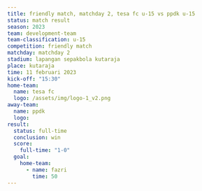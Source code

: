 ```yaml
---
title: friendly match, matchday 2, tesa fc u-15 vs ppdk u-15
status: match result
season: 2023
team: development-team
team-classification: u-15
competition: friendly match
matchday: matchday 2
stadium: lapangan sepakbola kutaraja
place: kutaraja
time: 11 februari 2023
kick-off: "15:30"
home-team:
  name: tesa fc
  logo: /assets/img/logo-1_v2.png
away-team:
  name: ppdk
  logo: 
result:
  status: full-time
  conclusion: win
  score:
    full-time: "1-0"
  goal:
    home-team:
      - name: fazri
        time: 50
---
```

